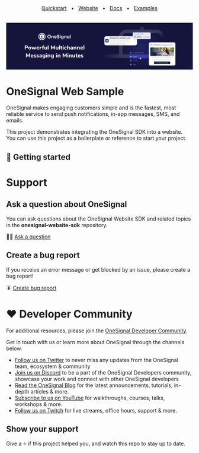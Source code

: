 <div align="center">
  <a href="https://documentation.onesignal.com/docs/onboarding-with-onesignal" target="_blank">Quickstart</a>
  <span>&nbsp;&nbsp;•&nbsp;&nbsp;</span>
  <a href="https://onesignal.com/" target="_blank">Website</a>
  <span>&nbsp;&nbsp;•&nbsp;&nbsp;</span>
  <a href="https://documentation.onesignal.com/docs" target="_blank">Docs</a>
  <span>&nbsp;&nbsp;•&nbsp;&nbsp;</span>
  <a href="https://github.com/OneSignalDevelopers" target="_blank">Examples</a>
  <br />
 <br />
</div>

![OneSignal](https://github.com/OneSignalDevelopers/.github/blob/main/assets/onesignal-banner.png?raw=true)

# OneSignal Web Sample

OneSignal makes engaging customers simple and is the fastest, most reliable service to send push notifications, in-app messages, SMS, and emails.

This project demonstrates integrating the OneSignal SDK into a website. You can use this project as a boilerplate or reference to start your project.

## 🚦 Getting started


# Support

## Ask a question about OneSignal

You can ask questions about the OneSignal Website SDK and related topics in the **onesignal-website-sdk** repository.

🙋‍♂️ [Ask a question](https://github.com/OneSignal/OneSignal-Website-SDK/issues/new?assignees=OneSignal%2Feng-developer-sdk&labels=triage&projects=&template=ask-question.yml&title=%5BQuestion%5D%3A+)

## Create a bug report

If you receive an error message or get blocked by an issue, please create a bug report!

🪳 [Create bug report](https://github.com/OneSignal/OneSignal-Website-SDK/issues/new?assignees=OneSignal%2Feng-developer-sdk&labels=bug%2Ctriage&projects=&template=bug-report.yml&title=%5BBug%5D%3A+)

# ❤️ Developer Community

For additional resources, please join the [OneSignal Developer Community](https://onesignal.com/onesignal-developers).

Get in touch with us or learn more about OneSignal through the channels below.

* [Follow us on Twitter](https://twitter.com/onesignaldevs) to never miss any updates from the OneSignal team, ecosystem & community
* [Join us on Discord](https://discord.gg/EP7gf6Uz7G) to be a part of the OneSignal Developers community, showcase your work and connect with other OneSignal developers
* [Read the OneSignal Blog](https://onesignal.com/blog/) for the latest announcements, tutorials, in-depth articles & more.
* [Subscribe to us on YouTube](https://www.youtube.com/channel/UCe63d5EDQsSkOov-bIE_8Aw/featured) for walkthroughs, courses, talks, workshops & more.
* [Follow us on Twitch](https://www.twitch.tv/onesignaldevelopers) for live streams, office hours, support & more.

## Show your support

Give a ⭐️ if this project helped you, and watch this repo to stay up to date.
